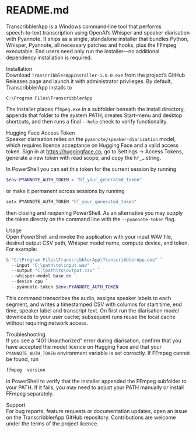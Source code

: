 # README.md

TranscribblerApp is a Windows command‑line tool that performs speech‑to‑text transcription using OpenAI’s Whisper and speaker diarisation with Pyannote. It ships as a single, standalone installer that bundles Python, Whisper, Pyannote, all necessary patches and hooks, plus the FFmpeg executable. End users need only run the installer—no additional dependency installation is required.

Installation  
Download `TranscribblerAppInstaller-1.0.0.exe` from the project’s GitHub Releases page and launch it with administrator privileges. By default, TranscribblerApp installs to  
```
C:\Program Files\TranscribblerApp
```  
The installer places `ffmpeg.exe` in a subfolder beneath the install directory, appends that folder to the system PATH, creates Start‑menu and desktop shortcuts, and then runs a final `--help` check to verify functionality.

Hugging Face Access Token  
Speaker diarisation relies on the `pyannote/speaker‑diarization` model, which requires licence acceptance on Hugging Face and a valid access token. Sign in at https://huggingface.co, go to Settings → Access Tokens, generate a new token with read scope, and copy the `hf_…` string.

In PowerShell you can set this token for the current session by running  
```powershell
$env:PYANNOTE_AUTH_TOKEN = "hf_your_generated_token"
```  
or make it permanent across sessions by running  
```powershell
setx PYANNOTE_AUTH_TOKEN "hf_your_generated_token"
```  
then closing and reopening PowerShell. As an alternative you may supply the token directly on the command line with the `--pyannote-token` flag.

Usage  
Open PowerShell and invoke the application with your input WAV file, desired output CSV path, Whisper model name, compute device, and token. For example:  
```powershell
& "C:\Program Files\TranscribblerApp\TranscribblerApp.exe" `
  --input "C:\path\to\input.wav" `
  --output "C:\path\to\output.csv" `
  --whisper-model base.en `
  --device cpu `
  --pyannote-token $env:PYANNOTE_AUTH_TOKEN
```  
This command transcribes the audio, assigns speaker labels to each segment, and writes a timestamped CSV with columns for start time, end time, speaker label and transcript text. On first run the diarisation model downloads to your user cache; subsequent runs reuse the local cache without requiring network access.

Troubleshooting  
If you see a “401 Unauthorized” error during diarisation, confirm that you have accepted the model licence on Hugging Face and that your `PYANNOTE_AUTH_TOKEN` environment variable is set correctly. If FFmpeg cannot be found, run  
```powershell
ffmpeg -version
```  
in PowerShell to verify that the installer appended the FFmpeg subfolder to your PATH. If it fails, you may need to adjust your PATH manually or install FFmpeg separately.

Support  
For bug reports, feature requests or documentation updates, open an issue on the TranscribblerApp GitHub repository. Contributions are welcome under the terms of the project licence.
